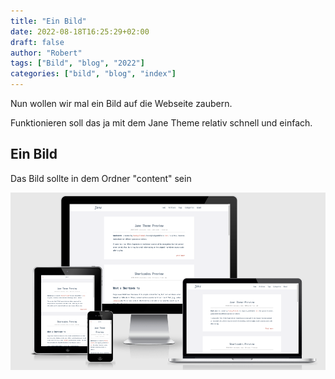 ```yaml
---
title: "Ein Bild"
date: 2022-08-18T16:25:29+02:00
draft: false
author: "Robert"
tags: ["Bild", "blog", "2022"]
categories: ["bild", "blog", "index"]
---
```


Nun wollen wir mal ein Bild auf die Webseite zaubern.

Funktionieren soll das ja mit dem Jane Theme relativ schnell und einfach.

## Ein Bild

Das Bild sollte in dem Ordner "content" sein

![Vorschaubild](/images/preview.png "Hier sollte das Vorschaubild zu sehen sein")
